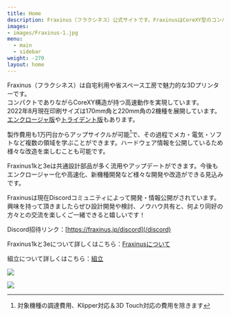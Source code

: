 ```yaml
---
title: Home
description: Fraxinus（フラクシネス）公式サイトです。FraxinusはCoreXY型のコンパクトな3Dプリンターです。
images:
- images/Fraxinus-1.jpg
menu:
  - main
  - sidebar
weight: -270
layout: home
---
```


Fraxinus（フラクシネス）は自宅利用や省スペース工房で魅力的な3Dプリンターです。  
コンパクトでありながらCoreXY構造が持つ高速動作を実現しています。  
2022年8月現在印刷サイズは170mm角と220mm角の2機種を展開しています。  
[エンクロージャ版](./docs/enclosure)や[トライデント版](./docs/trident)もあります。

製作費用も1万円台からアップサイクルが可能[^1]で、その過程でメカ・電気・ソフトなど複数の領域を学ぶことができます。ハードウェア情報を公開しているため様々な改造を楽しむことも可能です。

[^1]: 対象機種の調達費用、Klipper対応＆3D Touch対応の費用を除きます

Fraxinus1kと3eは共通設計部品が多く流用やアップデートができます。今後もエンクロージャー化や高速化、新機種開発など様々な開発や改造ができる見込みです。

Fraxinusは現在Discordコミュニティによって開発・情報公開がされています。興味を持って頂きましたらぜひ設計開発や検討、ノウハウ共有と、何より同好の方々との交流を楽しくご一緒できると嬉しいです！

Discord招待リンク：[https://fraxinus.jp/discord](/discord)

Fraxinus1kと3eについて詳しくはこちら：[Fraxinusについて](/about)

組立について詳しくはこちら：[組立](/docs/assembly)

![](/images/Fraxinus1k.jpg)

![](/images/Fraxinus3e.jpg)